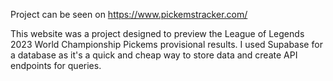 Project can be seen on https://www.pickemstracker.com/

This website was a project designed to preview the League of Legends 2023 World Championship Pickems provisional results. I used Supabase for a database as it's a quick and cheap way to store data and create API endpoints for queries.
